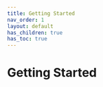 ```yaml
---
title: Getting Started
nav_order: 1
layout: default
has_children: true
has_toc: true
---
```


# Getting Started